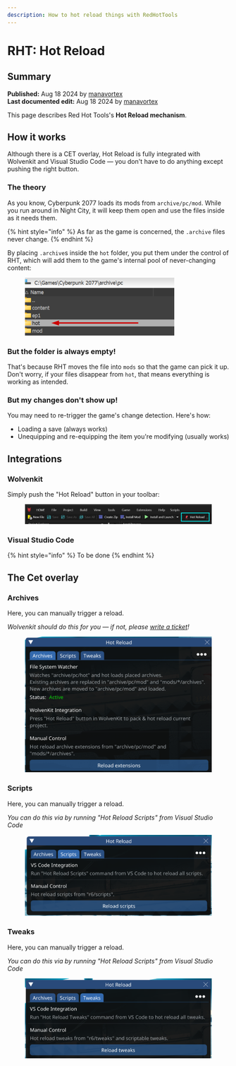```yaml
---
description: How to hot reload things with RedHotTools
---
```


# RHT: Hot Reload

## Summary

**Published:** Aug 18 2024 by [manavortex](https://app.gitbook.com/u/NfZBoxGegfUqB33J9HXuCs6PVaC3 "mention")\
**Last documented edit:** Aug 18 2024 by [manavortex](https://app.gitbook.com/u/NfZBoxGegfUqB33J9HXuCs6PVaC3 "mention")

This page describes Red Hot Tools's **Hot Reload mechanism**.

## How it works

Although there is a CET overlay, Hot Reload is fully integrated with Wolvenkit and Visual Studio Code — you don't have to do anything except pushing the right button.

### The theory

As you know, Cyberpunk 2077 loads its mods from `archive/pc/mod`. While you run around in Night City, it will keep them open and use the files inside as it needs them.&#x20;

{% hint style="info" %}
As far as the game is concerned, the `.archive` files never change.&#x20;
{% endhint %}

By placing `.archive`s inside the `hot` folder, you put them under the control of RHT, which will add them to the game's internal pool of never-changing content:

<figure><img src="../../../.gitbook/assets/rht_hot_reload__file_system.png" alt=""><figcaption></figcaption></figure>

### But the folder is always empty!

That's because RHT moves the file into `mods` so that the game can pick it up. Don't worry, if your files disappear from `hot`, that means everything is working as intended.

### But my changes don't show up!

You may need to re-trigger the game's change detection. Here's how:

* Loading a save (always works)
* Unequipping and re-equipping the item you're modifying (usually works)

## Integrations

### Wolvenkit

Simply push the "Hot Reload" button in your toolbar:

<figure><img src="../../../.gitbook/assets/rht_hot_reload_wolvenkit.png" alt=""><figcaption></figcaption></figure>

### Visual Studio Code

{% hint style="info" %}
To be done
{% endhint %}



## The Cet overlay

### Archives

Here, you can manually trigger a reload.&#x20;

_Wolvenkit should do this for you — if not, please_ [_write a ticket_](https://github.com/WolvenKit/Wolvenkit/issues)_!_

<figure><img src="../../../.gitbook/assets/rht_hot_reload__archives.png" alt=""><figcaption></figcaption></figure>

### Scripts

Here, you can manually trigger a reload.&#x20;

_You can do this via by running "Hot Reload Scripts" from Visual Studio Code_

<figure><img src="../../../.gitbook/assets/image.png" alt=""><figcaption></figcaption></figure>

### Tweaks

Here, you can manually trigger a reload.&#x20;

_You can do this via by running "Hot Reload Scripts" from Visual Studio Code_

<figure><img src="../../../.gitbook/assets/rht_hot_reload__tweaks.png" alt=""><figcaption></figcaption></figure>

